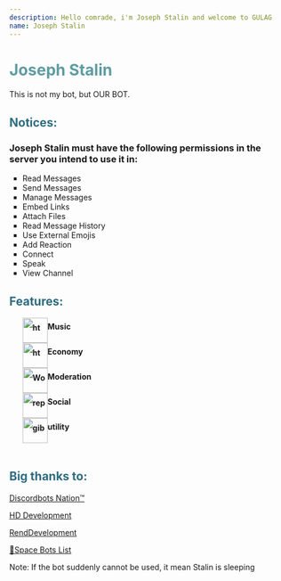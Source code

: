 ```yaml
---
description: Hello comrade, i'm Joseph Stalin and welcome to GULAG
name: Joseph Stalin
---
```


<h1 style="color: #5e9ca0;">Joseph Stalin</h1>
<p>This is not my bot, but OUR BOT.</p>
<h2 style="color: #2e6c80;">Notices:</h2>
<h3>Joseph Stalin must have the following permissions in the server you intend to use it in:</h3>
<ul style="list-style-type: square;">
<li>Read Messages</li>
<li>Send Messages</li>
<li>Manage Messages</li>
<li>Embed Links</li>
<li>Attach Files</li>
<li>Read Message History</li>
<li>Use External Emojis</li>
<li>Add Reaction</li>
<li>Connect</li>
<li>Speak</li>
<li>View Channel</li>
</ul>
<h2 style="color: #2e6c80;">Features:</h2>
<ol style="list-style: none; font-size: 14px; line-height: 32px; font-weight: bold;">
<li style="clear: both;"><img style="float: left;" src="https://cdn.discordapp.com/attachments/527845487999582209/530283640597250060/note2.png" alt="html cleaner" width="45" /> Music</li>
<li style="clear: both;"><img style="float: left;" src="https://cdn.discordapp.com/attachments/527845487999582209/530283656829468682/moneybag.png" alt="html cleaner" width="45" /> Economy</li>
<li style="clear: both;"><img style="float: left;" src="https://cdn.discordapp.com/attachments/527845487999582209/530284444536537089/clipboard.png" alt="Word to html" width="45" /> Moderation</li>
<li style="clear: both;"><img style="float: left;" src="https://cdn.discordapp.com/attachments/527845487999582209/530284744454438912/fleur.png" alt="replace text" width="45" /> Social</li>
<li style="clear: both;"><img style="float: left;" src="https://cdn.discordapp.com/attachments/527845487999582209/530284195612721173/cyclone.png" alt="gibberish" width="45" /> utility</li>
</ol>
<p>&nbsp;</p>
<h2 style="color: #2e6c80;">Big thanks to:</h2>
<p><a title="" href="https://discord.gg/fSr9Bsa">Discordbots Nation™</a></p>
<p><a title="" href="https://discord.gg/5kQytxk">HD Development</a></p>
<p><a title="" href="https://discord.gg/pNa6BXb">RendDevelopment</a></p>
<p><a title="" href="https://discord.gg/MrwjvNm">🚀Space Bots List</a></p>
<p>Note: If the bot suddenly cannot be used, it mean Stalin is sleeping</p>
